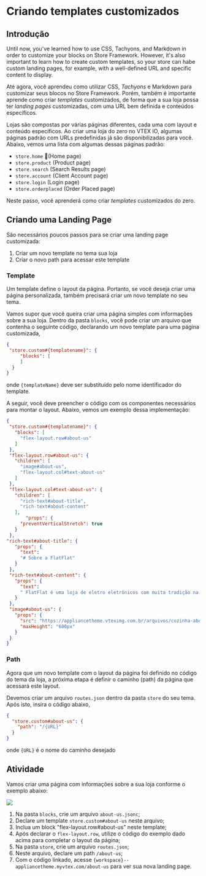 # Criando templates customizados

## Introdução

Until now, you've learned how to use CSS, Tachyons, and Markdown in order to customize your blocks on Store Framework. However, it's also important to learn how to create custom templates, so your store can habe custom landing pages, for example, with a well-defined URL and specific content to display.

Até agora, você aprendeu como utilizar CSS, _Tachyons_ e Markdown para customizar seus blocos no Store Framework. Porém, também é importante aprende como criar _templates_ customizados, de forma que a sua loja possa ter _landing pages_ customizadas, com uma URL bem definida e conteúdos específicos.

Lojas são compostas por várias páginas diferentes, cada uma com layout e conteúdo específicos. Ao criar uma loja do zero no VTEX IO, algumas páginas padrão com URLs predefinidas já são disponibilizadas para você. Abaixo, vemos uma lista com algumas dessas páginas padrão:

- `store.home` (Home page)
- `store.product` (Product page)
- `store.search` (Search Results page)
- `store.account` (Client Account page)
- `store.login` (Login page)
- `store.orderplaced` (Order Placed page)

Neste passo, você aprenderá como criar _templates_ customizados do zero.

## Criando uma Landing Page

São necessários poucos passos para se criar uma landing page customizada:

1. Criar um novo template no tema sua loja
2. Criar o novo path para acessar este template

### Template

Um template define o layout da página. Portanto, se você deseja criar uma página personalizada, também precisará criar um novo template no seu tema.

Vamos supor que você queira criar uma página simples com informações sobre a sua loja. Dentro da pasta `blocks`, você pode criar um arquivo que contenha o seguinte código, declarando um novo template para uma página customizada,

```json
{
 "store.custom#{templatename}": {
     "blocks": [
     ]
  }
}
```

onde `{templateName}` deve ser substituído pelo nome identificador do template.

A seguir, você deve preencher o código com os componentes necessários para montar o layout. Abaixo, vemos um exemplo dessa implementação:

```json
{
 "store.custom#{templatename}": {
   "blocks": [
     "flex-layout.row#about-us"
   ]
 },
 "flex-layout.row#about-us": {
   "children": [
     "image#about-us",
     "flex-layout.col#text-about-us"
   ]
 },
 "flex-layout.col#text-about-us": {
   "children": [
     "rich-text#about-title",
     "rich-text#about-content"
   ],
       "props": {
     "preventVerticalStretch": true
   }
 },
"rich-text#about-title": {
   "props": {
     "text":
     "# Sobre a FlatFlat"
   }
 },
 "rich-text#about-content": {
   "props": {
     "text":
     " FlatFlat é uma loja de eletro eletrônicos com muita tradição na fabricação de itens modernos e vintage. Nosso objetivo é criar eletrodomésticos que tornem as casas dos nossos clientes interessantes, independente do estilo. Com apenas 2 meses de história, já somos a loja com os produtos mais bonitos de toda a VTEX. Estamos construindo o nosso site nesse momento com o intuito de dar ao nosso cliente uma experiência memorável com a nossa marca!"
   }
 },
 "image#about-us": {
   "props": {
     "src": "https://appliancetheme.vteximg.com.br/arquivos/cozinha-about-us.png",
     "maxHeight": "600px"
   }
 }
}
```

### Path

Agora que um novo template com o layout da página foi definido no código do tema da loja, a próxima etapa é definir o caminho (path) da página que acessará este layout.

Devemos criar um arquivo `routes.json` dentro da pasta `store` do seu tema. Após isto, insira o código abaixo,

```json
{
  "store.custom#about-us": {
    "path": "/{URL}"
  }
}
```

onde `{URL}` é o nome do caminho desejado

## Atividade

Vamos criar uma página com informações sobre a sua loja conforme o exemplo abaixo:

![](https://appliancetheme.vteximg.com.br/arquivos/about-us-activity.png)

1. Na pasta `blocks`, crie um arquivo `about-us.jsonc`;
2. Declare um template `store.custom#about-us` neste arquivo;
3. Inclua um block "flex-layout.row#about-us" neste template;
4. Após declarar o `flex-layout.row`, utilize o código do exemplo dado acima para completar o layout da página;
5. Na pasta `store`, crie um arquivo `routes.json`;
6. Neste arquivo, declare um path `/about-us`;
7. Com o código linkado, acesse `{workspace}--appliancetheme.myvtex.com/about-us` para ver sua nova landing page.